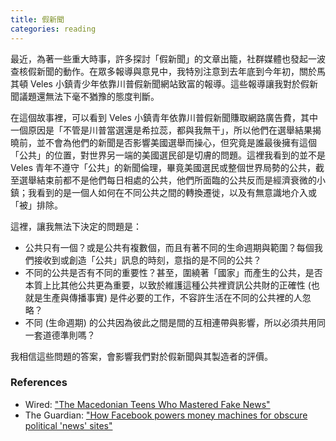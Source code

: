 ```yaml
---
title: 假新聞
categories: reading
---
```

最近，為著一些重大時事，許多探討「假新聞」的文章出籠，社群媒體也發起一波查核假新聞的動作。在眾多報導與意見中，我特別注意到去年底到今年初，關於馬其頓 Veles 小鎮青少年依靠川普假新聞網站致富的報導。這些報導讓我對於假新聞議題還無法下毫不猶豫的態度判斷。

在這個故事裡，可以看到 Veles
小鎮青年依靠川普假新聞賺取網路廣告費，其中一個原因是「不管是川普當選還是希拉蕊，都與我無干」，所以他們在選舉結果揭曉前，並不會為他們的新聞是否影響美國選舉而操心，但究竟是誰最後擁有這個「公共」的位置，對世界另一端的美國選民卻是切膚的問題。這裡我看到的並不是 Veles 青年不遵守「公共」的新聞倫理，畢竟美國選民或整個世界局勢的公共，截至選舉結束前都不是他們每日相處的公共，他們所面臨的公共反而是經濟衰微的小鎮；我看到的是一個人如何在不同公共之間的轉換遷徙，以及有無意識地介入或「被」排除。

這裡，讓我無法下決定的問題是：

* 公共只有一個？或是公共有複數個，而且有著不同的生命週期與範圍？每個我們接收到或創造「公共」訊息的時刻，意指的是不同的公共？
* 不同的公共是否有不同的重要性？甚至，圍繞著「國家」而產生的公共，是否本質上比其他公共更為重要，以致於維護這種公共裡資訊公共財的正確性 (也就是生產與傳播事實) 是件必要的工作，不容許生活在不同的公共裡的人忽略？
* 不同 (生命週期) 的公共因為彼此之間是間的互相連帶與影響，所以必須共用同一套道德準則嗎？

我相信這些問題的答案，會影響我們對於假新聞與其製造者的評價。

### References

* Wired: ["The Macedonian Teens Who Mastered Fake News"][1]
* The Guardian: ["How Facebook powers money machines for obscure political 
'news' sites"][2]

[1]:https://www.wired.com/2017/02/veles-macedonia-fake-news/
[2]:https://goo.gl/oHeEsL 
